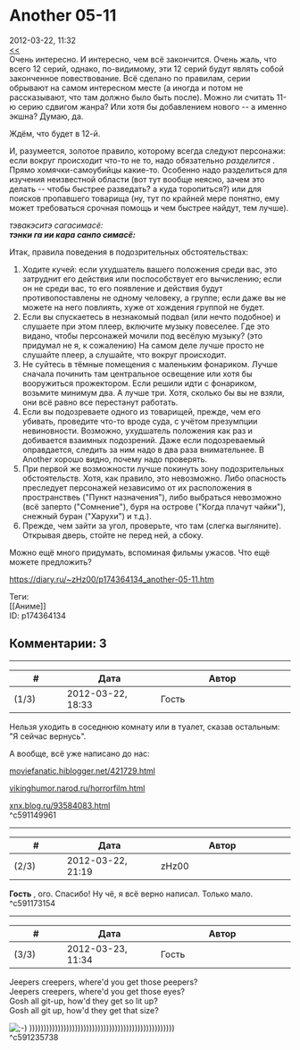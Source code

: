 Another 05-11
=============

  
2012-03-22, 11:32  
  [<<](Another%2004)    
 Очень интересно. И интересно, чем всё закончится. Очень жаль, что всего 12 серий, однако, по-видимому, эти 12 серий будут являть собой законченное повествование. Всё сделано по правилам, серии обрывают на самом интересном месте (а иногда и потом не рассказывают, что там должно было быть после). Можно ли считать 11-ю серию сдвигом жанра? Или хотя бы добавлением нового -- а именно экшна? Думаю, да.   
   
 Ждём, что будет в 12-й.   
   
 И, разумеется, золотое правило, которому всегда следуют персонажи: если вокруг происходит что-то не то, надо обязательно  *разделится*  . Прямо хомячки-самоубийцы какие-то. Особенно надо разделиться для изучения неизвестной области (вот тут вообще неясно, зачем это делать -- чтобы быстрее разведать? а куда торопиться?) или для поисков пропавшего товарища (ну, тут по крайней мере понятно, ему может требоваться срочная помощь и чем быстрее найдут, тем лучше).   
   
  *тэвакэситэ сагасимасё:   
  **тэнки га ии кара санпо симасё:***    
   
 Итак, правила поведения в подозрительных обстоятельствах:   
 1. Ходите кучей: если ухудшатель вашего положения среди вас, это затруднит его действия или поспособствует его вычислению; если он не среди вас, то его появление и действия будут противопоставлены не одному человеку, а группе; если даже вы не можете на него повлиять, хуже от хождения группой не будет.   
 2. Если вы спускаетесь в незнакомый подвал (или нечто подобное) и слушаете при этом плеер, включите музыку повеселее. Где это видано, чтобы персонажей мочили под весёлую музыку? (это придумал не я, к сожалению) На самом деле лучше просто не слушайте плеер, а слушайте, что вокруг происходит.   
 3. Не суйтесь в тёмные помещения с маленьким фонариком. Лучше сначала починить там центральное освещение или хотя бы вооружиться прожектором. Если решили идти с фонариком, возьмите минимум два. А лучше три. Хотя, сколько бы вы не взяли, они всё равно все перестанут работать.   
 4. Если вы подозреваете одного из товарищей, прежде, чем его убивать, проведите что-то вроде суда, с учётом презумпции невиновности. Возможно, ухудшатель положения как раз и добивается взаимных подозрений. Даже если подозреваемый оправдается, следить за ним надо в два раза внимательнее. В Another хорошо видно, почему надо проверять.   
 5. При первой же возможности лучше покинуть зону подозрительных обстоятельств. Хотя, как правило, это невозможно. Либо опасность преследует персонажей независимо от их расположения в пространствеь ("Пункт назначения"), либо выбраться невозможно (всё заперто ("Сомнение"), буря на острове ("Когда плачут чайки"), снежный буран ("Харухи") и т.д.).   
 6. Прежде, чем зайти за угол, проверьте, что там (слегка выгляните). Открывая дверь, стойте не перед ней, а сбоку.   
   
 Можно ещё много придумать, вспоминая фильмы ужасов. Что ещё можете предложить?   
  
<https://diary.ru/~zHz00/p174364134_another-05-11.htm>  
  
Теги:  
[[Аниме]]  
ID: p174364134  


Комментарии: 3
--------------

  


---



|         #         |              Дата              |                     Автор                     |           ID           |
| --- | --- | --- | --- |
| (1/3) | 2012-03-22, 18:33 | Гость | c591149961 |

  
 Нельзя уходить в соседнюю комнату или в туалет, сказав остальным: "Я сейчас вернусь".   
   
 А вообще, всё уже написано до нас:   
   
  [moviefanatic.hiblogger.net/421729.html](http://moviefanatic.hiblogger.net/421729.html)    
   
  [vikinghumor.narod.ru/horrorfilm.html](http://vikinghumor.narod.ru/horrorfilm.html)    
   
  [xnx.blog.ru/93584083.html](http://xnx.blog.ru/93584083.html)    
 ^c591149961

---



|         #         |              Дата              |                     Автор                     |           ID           |
| --- | --- | --- | --- |
| (2/3) | 2012-03-22, 21:19 | zHz00 | c591173154 |

  
  **Гость**  , ого. Спасибо! Ну чё, я всё верно написал. Только мало.   
 ^c591173154

---



|         #         |              Дата              |                     Автор                     |           ID           |
| --- | --- | --- | --- |
| (3/3) | 2012-03-23, 11:34 | Гость | c591235738 |

  
 Jeepers creepers, where'd you get those peepers?   
 Jeepers creepers, where'd you get those eyes?   
 Gosh all git-up, how'd they get so lit up?   
 Gosh all git up, how'd they get that size?   
   
 ![;-)](http://static.diary.ru/picture/1137.gif) )))))))))))))))))))))))))))))))))))))))))))))))))))   
 ^c591235738